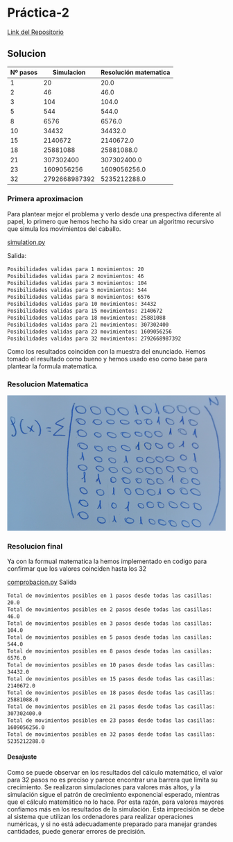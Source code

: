 # Práctica-2

[Link del Repositorio](https://github.com/flavi13/Pr-ctica-2.git)


## Solucion

| Nº pasos | Simulacion        | Resolución matematica |
|----------|-------------------|-----------------------|
| 1        | 20                | 20.0                  |
| 2        | 46                | 46.0                  |
| 3        | 104               | 104.0                 |
| 5        | 544               | 544.0                 |
| 8        | 6576              | 6576.0                |
| 10       | 34432             | 34432.0               |
| 15       | 2140672           | 2140672.0             |
| 18       | 25881088          | 25881088.0            |
| 21       | 307302400         | 307302400.0           |
| 23       | 1609056256        | 1609056256.0          |
| 32       | 2792668987392     | 5235212288.0          |


### Primera aproximacion
Para plantear mejor el problema y verlo desde una prespectiva diferente al papel, lo primero que hemos hecho ha sido crear un algoritmo recursivo que simula los movimientos del caballo.

[simulation.py](codigo/simulation.py)

Salida:
```
Posibilidades validas para 1 movimientos: 20
Posibilidades validas para 2 movimientos: 46
Posibilidades validas para 3 movimientos: 104
Posibilidades validas para 5 movimientos: 544
Posibilidades validas para 8 movimientos: 6576
Posibilidades validas para 10 movimientos: 34432
Posibilidades validas para 15 movimientos: 2140672
Posibilidades validas para 18 movimientos: 25881088
Posibilidades validas para 21 movimientos: 307302400
Posibilidades validas para 23 movimientos: 1609056256
Posibilidades validas para 32 movimientos: 2792668987392
```

Como los resultados coinciden con la muestra del enunciado. Hemos tomado el resultado como bueno y hemos usado eso como base para plantear la formula matematica.

### Resolucion Matematica
![Matriz](/imagenes/matriz.jpg)

### Resolucion final
Ya con la formual matematica la hemos implementado en codigo para confirmar que los valores coinciden hasta los 32

[comprobacion.py](codigo/comprobacion.py)
Salida
```
Total de movimientos posibles en 1 pasos desde todas las casillas: 20.0
Total de movimientos posibles en 2 pasos desde todas las casillas: 46.0
Total de movimientos posibles en 3 pasos desde todas las casillas: 104.0
Total de movimientos posibles en 5 pasos desde todas las casillas: 544.0
Total de movimientos posibles en 8 pasos desde todas las casillas: 6576.0
Total de movimientos posibles en 10 pasos desde todas las casillas: 34432.0
Total de movimientos posibles en 15 pasos desde todas las casillas: 2140672.0
Total de movimientos posibles en 18 pasos desde todas las casillas: 25881088.0
Total de movimientos posibles en 21 pasos desde todas las casillas: 307302400.0
Total de movimientos posibles en 23 pasos desde todas las casillas: 1609056256.0
Total de movimientos posibles en 32 pasos desde todas las casillas: 5235212288.0
```

#### Desajuste
Como se puede observar en los resultados del cálculo matemático, el valor para 32 pasos no es preciso y parece encontrar una barrera que limita su crecimiento. Se realizaron simulaciones para valores más altos, y la simulación sigue el patrón de crecimiento exponencial esperado, mientras que el cálculo matemático no lo hace. Por esta razón, para valores mayores confiamos más en los resultados de la simulación. Esta imprecisión se debe al sistema que utilizan los ordenadores para realizar operaciones numéricas, y si no está adecuadamente preparado para manejar grandes cantidades, puede generar errores de precisión.